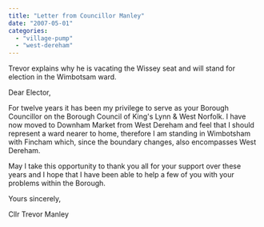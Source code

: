 ```yaml
---
title: "Letter from Councillor Manley"
date: "2007-05-01"
categories: 
  - "village-pump"
  - "west-dereham"
---
```


Trevor explains why he is vacating the Wissey seat and will stand for election in the Wimbotsam ward.

Dear Elector,

For twelve years it has been my privilege to serve as your Borough Councillor on the Borough Council of King's Lynn & West Norfolk. I have now moved to Downham Market from West Dereham and feel that I should represent a ward nearer to home, therefore I am standing in Wimbotsham with Fincham which, since the boundary changes, also encompasses West Dereham.

May I take this opportunity to thank you all for your support over these years and I hope that I have been able to help a few of you with your problems within the Borough.

Yours sincerely,

Cllr Trevor Manley
